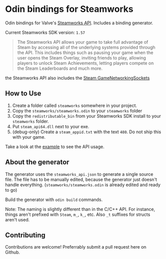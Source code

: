 # Odin bindings for Steamworks
Odin bindings for Valve's [Steamworks API](https://partner.steamgames.com/doc/sdk). Includes a binding generator.

Current Steamworks SDK version: `1.57`

> The Steamworks API allows your game to take full advantage of Steam by accessing all of the underlying systems provided through the API. This includes things such as pausing your game when the user opens the Steam Overlay, inviting friends to play, allowing players to unlock Steam Achievements, letting players compete on the Steam Leaderboards and much more.

the Steamworks API also includes the [Steam GameNetworkingSockets](https://github.com/ValveSoftware/GameNetworkingSockets)

## How to Use
1. Create a folder called `steamworks` somewhere in your project.
2. Copy the `steamworks/steamworks.odin` to your `steamworks` folder
3. Copy the `redistributable_bin` from your Steamworks SDK install to your `steamworks` folder.
4. Put `steam_api64.dll` next to your exe.
5. (debug-only) Create a `steam_appid.txt` with the text `480`. Do not ship this with your game.

Take a look at the [example](example/example.odin) to see the API usage.

## About the generator
The generator uses the `steamworks_api.json` to generate a single source file. The file has to be manually edited, because
the generator just doesn't handle everything. (`steamworks/steamworks.odin` is already edited and ready to go)

Build the generator with `odin build` commands.

Note: The naming is slightly different than in the C/C++ API. For instance, things aren't prefixed with `Steam`, `m_`, `k_`, etc. Also `_t` suffixes for structs aren't used.

## Contributing
Contributions are welcome! Preferrably submit a pull request here on Github.
